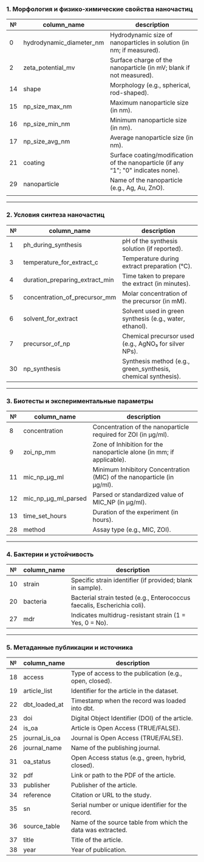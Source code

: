
### **1. Морфология и физико-химические свойства наночастиц**

| №   | column_name              | description                                                                        |
| --- | ------------------------ | ---------------------------------------------------------------------------------- |
| 0   | hydrodynamic_diameter_nm | Hydrodynamic size of nanoparticles in solution (in nm; if measured).               |
| 2   | zeta_potential_mv        | Surface charge of the nanoparticle (in mV; blank if not measured).                 |
| 14  | shape                    | Morphology (e.g., spherical, rod-shaped).                                          |
| 15  | np_size_max_nm           | Maximum nanoparticle size (in nm).                                                 |
| 16  | np_size_min_nm           | Minimum nanoparticle size (in nm).                                                 |
| 17  | np_size_avg_nm           | Average nanoparticle size (in nm).                                                 |
| 21  | coating                  | Surface coating/modification of the nanoparticle (if any “1”; "0" indicates none). |
| 29  | nanoparticle             | Name of the nanoparticle (e.g., Ag, Au, ZnO).                                      |
|     |                          |                                                                                    |

---

### **2. Условия синтеза наночастиц**

| №   | column_name                    | description                                                                        |
| --- | ------------------------------ | ---------------------------------------------------------------------------------- |
| 1   | ph_during_synthesis            | pH of the synthesis solution (if reported).                                        |
| 3   | temperature_for_extract_c      | Temperature during extract preparation (°C).                                       |
| 4   | duration_preparing_extract_min | Time taken to prepare the extract (in minutes).                                    |
| 5   | concentration_of_precursor_mm  | Molar concentration of the precursor (in mM).                                      |
| 6   | solvent_for_extract            | Solvent used in green synthesis (e.g., water, ethanol).                            |
| 7   | precursor_of_np                | Chemical precursor used (e.g., AgNO₃ for silver NPs).                              |
| 30  | np_synthesis                   | Synthesis method (e.g., green_synthesis, chemical synthesis).                      |

---

### **3. Биотесты и экспериментальные параметры**

| №   | column_name                | description                                                                        |
| --- | -------------------------- | ---------------------------------------------------------------------------------- |
| 8   | concentration              | Concentration of the nanoparticle required for ZOI (in µg/ml).                     |
| 9   | zoi_np_mm                  | Zone of Inhibition for the nanoparticle alone (in mm; if applicable).              |
| 11  | mic_np_µg_ml               | Minimum Inhibitory Concentration (MIC) of the nanoparticle (in µg/ml).             |
| 12  | mic_np_µg_ml_parsed        | Parsed or standardized value of MIC_NP (in µg/ml).                                 |
| 13  | time_set_hours             | Duration of the experiment (in hours).                                             |
| 28  | method                     | Assay type (e.g., MIC, ZOI).                                                       |

---

### **4. Бактерии и устойчивость**

| №   | column_name                | description                                                                        |
| --- | -------------------------- | ---------------------------------------------------------------------------------- |
| 10  | strain                     | Specific strain identifier (if provided; blank in sample).                         |
| 20  | bacteria                   | Bacterial strain tested (e.g., Enterococcus faecalis, Escherichia coli).           |
| 27  | mdr                        | Indicates multidrug-resistant strain (1 = Yes, 0 = No).                            |

---

### **5. Метаданные публикации и источника**

| №   | column_name                | description                                                                        |
| --- | -------------------------- | ---------------------------------------------------------------------------------- |
| 18  | access                     | Type of access to the publication (e.g., open, closed).                            |
| 19  | article_list               | Identifier for the article in the dataset.                                         |
| 22  | dbt_loaded_at              | Timestamp when the record was loaded into dbt.                                     |
| 23  | doi                        | Digital Object Identifier (DOI) of the article.                                    |
| 24  | is_oa                      | Article is Open Access (TRUE/FALSE).                                               |
| 25  | journal_is_oa              | Journal is Open Access (TRUE/FALSE).                                               |
| 26  | journal_name               | Name of the publishing journal.                                                    |
| 31  | oa_status                  | Open Access status (e.g., green, hybrid, closed).                                  |
| 32  | pdf                        | Link or path to the PDF of the article.                                            |
| 33  | publisher                  | Publisher of the article.                                                          |
| 34  | reference                  | Citation or URL to the study.                                                      |
| 35  | sn                         | Serial number or unique identifier for the record.                                 |
| 36  | source_table               | Name of the source table from which the data was extracted.                        |
| 37  | title                      | Title of the article.                                                              |
| 38  | year                       | Year of publication.                                                               |
